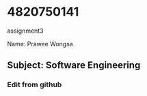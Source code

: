 # 4820750141
assignment3

Name: Prawee Wongsa

## Subject: Software Engineering

### Edit from github
